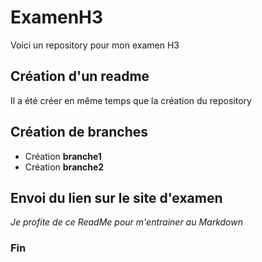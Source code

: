 # ExamenH3
Voici un repository pour mon examen H3

## Création d'un readme
Il a été créer en même temps que la création du repository

## Création de branches

- Création **branche1**
- Création **branche2**

## Envoi du lien sur le site d'examen

*Je profite de ce ReadMe pour m'entrainer au Markdown*

### Fin
